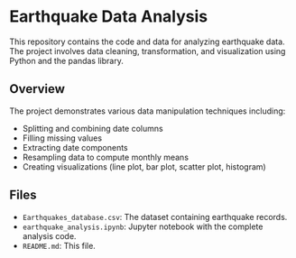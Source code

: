 # Earthquake Data Analysis

This repository contains the code and data for analyzing earthquake data. The project involves data cleaning, transformation, and visualization using Python and the pandas library.

## Overview

The project demonstrates various data manipulation techniques including:

- Splitting and combining date columns
- Filling missing values
- Extracting date components
- Resampling data to compute monthly means
- Creating visualizations (line plot, bar plot, scatter plot, histogram)

## Files

- `Earthquakes_database.csv`: The dataset containing earthquake records.
- `earthquake_analysis.ipynb`: Jupyter notebook with the complete analysis code.
- `README.md`: This file.
